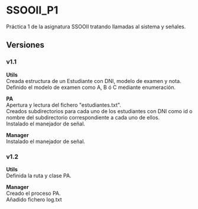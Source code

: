 # SSOOII_P1
Práctica 1 de la asignatura SSOOII tratando llamadas al sistema y señales.  


## Versiones  
### v1.1  

**Utils**  
Creada estructura de un Estudiante con DNI, modelo de examen y nota.  
Definido el modelo de examen como A, B ó C mediante enumeración.  

**PA**   
Apertura y lectura del fichero "estudiantes.txt".  
Creados subdirectorios para cada uno de los estudiantes con DNI como id o nombre del subdirectorio correspondiente a cada uno de ellos.  
Instalado el manejador de señal.  

**Manager**  
Instalado el manejador de señal.  

### v1.2  

**Utils**  
Definida la ruta y clase PA.  

**Manager**  
Creado el proceso PA.  
Añadido fichero log.txt  


